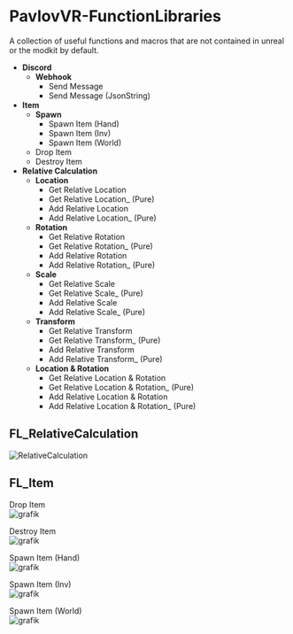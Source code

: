 # PavlovVR-FunctionLibraries
A collection of useful functions and macros that are not contained in unreal or the modkit by default.



- **Discord**
  - **Webhook**
    - Send Message
    - Send Message (JsonString)
- **Item**
  - **Spawn**
    - Spawn Item (Hand)
    - Spawn Item (Inv)
    - Spawn Item (World)
  - Drop Item
  - Destroy Item
- **Relative Calculation**
  - **Location**
    - Get Relative Location
    - Get Relative Location_ (Pure)
    - Add Relative Location
    - Add Relative Location_ (Pure)
  - **Rotation**
    - Get Relative Rotation
    - Get Relative Rotation_ (Pure)
    - Add Relative Rotation
    - Add Relative Rotation_ (Pure)
  - **Scale**
    - Get Relative Scale
    - Get Relative Scale_ (Pure)
    - Add Relative Scale
    - Add Relative Scale_ (Pure)
  - **Transform**
    - Get Relative Transform
    - Get Relative Transform_ (Pure)
    - Add Relative Transform
    - Add Relative Transform_ (Pure)
  - **Location & Rotation**
    - Get Relative Location & Rotation
    - Get Relative Location & Rotation_ (Pure)
    - Add Relative Location & Rotation
    - Add Relative Location & Rotation_ (Pure)























## FL_RelativeCalculation
![RelativeCalculation](https://github.com/DarkAt26/PavlovVR-FunctionLibraries/assets/84019236/540aa11f-c346-4121-a141-d12bc9733778)



## FL_Item
Drop Item
<br>![grafik](https://github.com/DarkAt26/PavlovVR-Function-Macro-Libraries/assets/84019236/33d7b8e1-3248-42ce-a7f9-69c087b36426)

Destroy Item
<br>![grafik](https://github.com/DarkAt26/PavlovVR-Function-Macro-Libraries/assets/84019236/afa6bafb-4fb5-45b6-8761-2ba97f0aa18d)

Spawn Item (Hand)
<br>![grafik](https://github.com/DarkAt26/PavlovVR-Function-Macro-Libraries/assets/84019236/5e90393c-395b-4535-a476-1cc858d79380)

Spawn Item (Inv)
<br>![grafik](https://github.com/DarkAt26/PavlovVR-Function-Macro-Libraries/assets/84019236/62e04c20-902e-4957-a197-2f0f5aee0322)

Spawn Item (World)
<br>![grafik](https://github.com/DarkAt26/PavlovVR-Function-Macro-Libraries/assets/84019236/6f72a8f5-f472-4219-96ae-f901707a345e)
